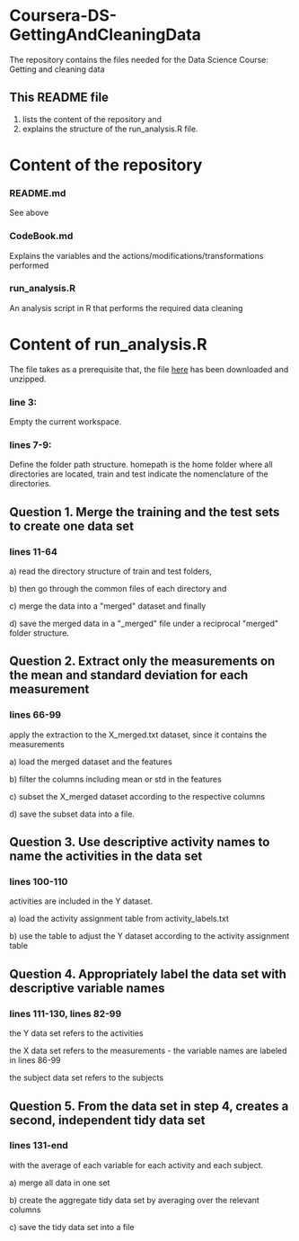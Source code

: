 # Coursera-DS-GettingAndCleaningData
The repository contains the files needed for the Data Science Course: Getting and cleaning data

## This README file
1. lists the content of the repository and 
2. explains the structure of the run_analysis.R file.

# Content of the repository
### README.md
See above

### CodeBook.md
Explains the variables and the actions/modifications/transformations performed

### run_analysis.R
An analysis script in R that performs the required data cleaning

# Content of run_analysis.R
The file takes as a prerequisite that, the file [here](https://d396qusza40orc.cloudfront.net/getdata%2Fprojectfiles%2FUCI%20HAR%20Dataset.zip) has been downloaded and unzipped.

### line 3:
Empty the current workspace.

### lines 7-9:
Define the folder path structure. 
homepath is the home folder where all directories are located, train and test indicate the nomenclature of the directories.

## Question 1. Merge the training and the test sets to create one data set
### lines 11-64

a) read the directory structure of train and test folders,

b) then go through the common files of each directory and 

c) merge the data into a "merged" dataset and finally

d) save the merged data in a "_merged" file under a reciprocal "merged" folder structure.

## Question 2. Extract only the measurements on the mean and standard deviation for each measurement
### lines 66-99

apply the extraction to the X_merged.txt dataset, since it contains the measurements

a) load the merged dataset and the features

b) filter the columns including mean or std in the features

c) subset the X_merged dataset according to the respective columns

d) save the subset data into a file.


## Question 3. Use descriptive activity names to name the activities in the data set
### lines 100-110
activities are included in the Y dataset.

a) load the activity assignment table from activity_labels.txt

b) use the table to adjust the Y dataset according to the activity assignment table

## Question 4. Appropriately label the data set with descriptive variable names
### lines 111-130, lines 82-99
the Y data set refers to the activities

the X data set refers to the measurements - the variable names are labeled in lines 86-99

the subject data set refers to the subjects 

## Question 5. From the data set in step 4, creates a second, independent tidy data set 
### lines 131-end
with the average of each variable for each activity and each subject.

a) merge all data in one set

b) create the aggregate tidy data set by averaging over the relevant columns

c) save the tidy data set into a file
